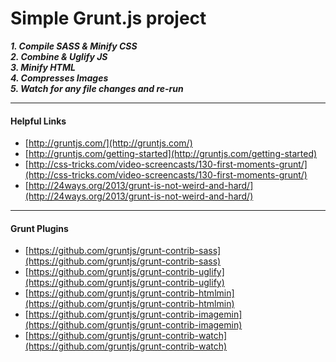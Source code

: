 # Simple Grunt.js project

*__1. Compile SASS & Minify CSS__*<br />
*__2. Combine & Uglify JS__*<br />
*__3. Minify HTML__*<br />
*__4. Compresses Images__*<br />
*__5. Watch for any file changes and re-run__*

___

#### Helpful Links

* [http://gruntjs.com/](http://gruntjs.com/)
* [http://gruntjs.com/getting-started](http://gruntjs.com/getting-started)
* [http://css-tricks.com/video-screencasts/130-first-moments-grunt/](http://css-tricks.com/video-screencasts/130-first-moments-grunt/)
* [http://24ways.org/2013/grunt-is-not-weird-and-hard/](http://24ways.org/2013/grunt-is-not-weird-and-hard/)


___         
              
#### Grunt Plugins
* [https://github.com/gruntjs/grunt-contrib-sass](https://github.com/gruntjs/grunt-contrib-sass)
* [https://github.com/gruntjs/grunt-contrib-uglify](https://github.com/gruntjs/grunt-contrib-uglify)
* [https://github.com/gruntjs/grunt-contrib-htmlmin](https://github.com/gruntjs/grunt-contrib-htmlmin)
* [https://github.com/gruntjs/grunt-contrib-imagemin](https://github.com/gruntjs/grunt-contrib-imagemin)
* [https://github.com/gruntjs/grunt-contrib-watch](https://github.com/gruntjs/grunt-contrib-watch)